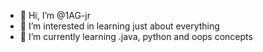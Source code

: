- 👋 Hi, I’m @1AG-jr
- 👀 I’m interested in learning just about everything
- 🌱 I’m currently learning .java, python and oops concepts


<!---
1AG-jr/1AG-jr is a ✨ special ✨ repository because its `README.md` (this file) appears on your GitHub profile.
You can click the Preview link to take a look at your changes.
--->
